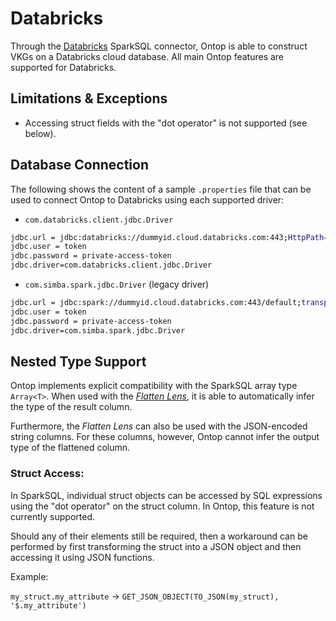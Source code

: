 # Databricks

Through the [Databricks](https://spark.apache.org/) SparkSQL connector, Ontop is able to construct VKGs on a Databricks cloud database. All main Ontop features are supported for Databricks.

## Limitations & Exceptions

- Accessing struct fields with the "dot operator" is not supported (see below).

## Database Connection

The following shows the content of a sample `.properties` file that can be used to connect Ontop to Databricks using each supported driver:

- `com.databricks.client.jdbc.Driver`
```bash
jdbc.url = jdbc:databricks://dummyid.cloud.databricks.com:443;HttpPath=/sql/1.0/endpoints/endpointid;
jdbc.user = token
jdbc.password = private-access-token 
jdbc.driver=com.databricks.client.jdbc.Driver
```

- `com.simba.spark.jdbc.Driver` (legacy driver)
```bash
jdbc.url = jdbc:spark://dummyid.cloud.databricks.com:443/default;transportMode=http;ssl=1;AuthMech=3;httpPath=/sql/1.0/endpoints/endpointid;
jdbc.user = token
jdbc.password = private-access-token 
jdbc.driver=com.simba.spark.jdbc.Driver
```

## Nested Type Support

Ontop implements explicit compatibility with the SparkSQL array type `Array<T>`. When used with the [_Flatten Lens_](../guide/advanced/lenses.md#flattenlens), it is able to automatically infer the type of the result column.

Furthermore, the _Flatten Lens_ can also be used with the JSON-encoded string columns. For these columns, however, Ontop cannot infer the output type of the flattened column.

### Struct Access:
 In SparkSQL, individual struct objects can be accessed by SQL expressions using the "dot operator" on the struct column. In Ontop, this feature is not currently supported. 

Should any of their elements still be required, then a workaround can be performed by first transforming the struct into a JSON object and then accessing it using JSON functions. 

Example:

 `my_struct.my_attribute` $\rightarrow$ `GET_JSON_OBJECT(TO_JSON(my_struct), '$.my_attribute')`
